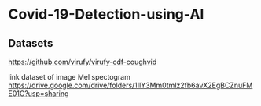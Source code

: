 # Covid-19-Detection-using-AI

## Datasets
https://github.com/virufy/virufy-cdf-coughvid

link dataset of image Mel spectogram
https://drive.google.com/drive/folders/1IlY3Mm0tmlz2fb6avX2EgBCZnuFME01C?usp=sharing
